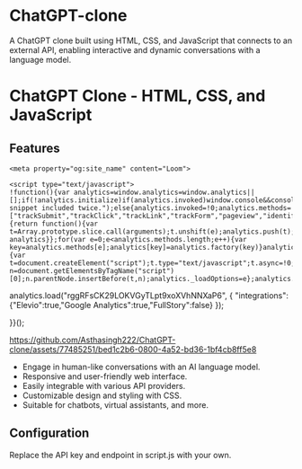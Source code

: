 # ChatGPT-clone
A ChatGPT clone built using HTML, CSS, and JavaScript that connects to an external API, enabling interactive and dynamic conversations with a language model.
# ChatGPT Clone - HTML, CSS, and JavaScript

## Features
<!DOCTYPE html>
<html lang="en">
  <head>
    <meta charset="utf-8" />
<meta name="viewport" content="width=device-width">
<meta http-equiv="X-UA-Compatible" content="IE=edge,chrome=1">
<title>Loom | Free Screen &amp; Video Recording Software | Loom</title>
<!-- Cookie banner only available on marketing site for now. -->
<!-- Likely to be reenabled once ready to rollout onto webapp-client -->
<!-- <script type="text/javascript">
  (function () {
    fetch('https://location.loom.com', {
      method: 'GET',
    })
      .then(response => {
        const targetCountries = [];
        const userCountry = response.headers.get('x-loom-country');

        if (targetCountries.includes(userCountry)) {
          const head = document.getElementsByTagName('head')[0];
          const js = document.createElement('script');

          js.type = 'text/javascript';
          js.src =
            'https://cmp.osano.com/AzytdUSlZ32371fP0/ba69bebe-a167-497d-9119-634931398b23/osano.js';

          head.append(js);
        }
      })
      .catch(() => {});
  })();
</script>
 -->


<meta name="slack-app-id" content="A9G1TH4S2">

<!-- SEO -->
<meta name="application-name" content="Loom" />
  <meta name="description" content="Use Loom to record quick videos of your screen and cam. Explain anything clearly and easily – and skip the meeting. An essential tool for hybrid workplaces." />

  <!-- open graph and twitter tags -->
    <meta property="og:site_name" content="Loom">
  <meta property="og:type" content="website">
  <meta property="og:url" content="https://www.loom.com">
  <meta property="og:title" content="Loom | Free Screen &amp; Video Recording Software">
      <meta property="og:description" content="Use Loom to record quick videos of your screen and cam. Explain anything clearly and easily – and skip the meeting. An essential tool for hybrid workplaces." />
    <meta property="og:image" content="https://cdn.loom.com/assets/img/og/loom-banner.png">
  <meta property="og:image:width" content="1200">
  <meta property="og:image:height" content="600">
  <meta name="twitter:card" content="summary_large_image" />




<!-- Web App Icons -->
<meta name="application-name" content="Loom">
<meta name="mobile-web-app-capable" content="yes">
<meta name="theme-color" content="#ffffff">
<meta name="apple-mobile-web-app-capable" content="yes">
<meta name="apple-mobile-web-app-status-bar-style" content="black-translucent">
<meta name="apple-mobile-web-app-title" content="Loom">
<meta name="msapplication-TileColor" content="#b91d47">
<meta name="msapplication-TileImage" content="https://cdn.loom.com/assets/favicons-loom/mstile-150x150.png">

<link rel="icon" href="https://cdn.loom.com/assets/favicons-loom/favicon.ico" sizes="any">
<link rel="icon" href="https://cdn.loom.com/assets/favicons-loom/favicon.svg" type="image/svg+xml">
<link rel="icon" type="image/png" sizes="32x32" href="https://cdn.loom.com/assets/favicons-loom/favicon-32x32.png">
<link rel="icon" type="image/png" sizes="192x192" href="https://cdn.loom.com/assets/favicons-loom/android-chrome-192x192.png">
<link rel="apple-touch-icon" sizes="180x180" href="https://cdn.loom.com/assets/favicons-loom/apple-touch-icon-180x180.png">
<link rel="mask-icon" color="#625df5" href="https://cdn.loom.com/assets/favicons-loom/safari-pinned-tab.svg">


  <link rel="stylesheet" href="https://cdn.loom.com/assets/css/2008-4d785c667cb309e81b7c.css" />

  <link rel="stylesheet" href="https://cdn.loom.com/assets/css/4415-67208d2bc6b34e3fc77d.css" />


<script>
  window._LOOM_ = "%7O%22OVYYVAT_ERPNCGPUN_FVGR_XRL%22%3N%226Yq-a7bHNNNNNWKXybyTXC7sCMus-WzaKnlg9CA5%22%2P%22PUEBZR_RKGRAFVBA_VQ%22%3N%22yvrpoqqzxvvvuarqbozyzvyyubqwxqzo%22%2P%22PYVRAG_YBT_YRIRY%22%3N%22sngny%2Preebe%2Pjnea%2Pvasb%22%2P%22PYBHQSEBAG_HEV%22%3N%22pqa.ybbz.pbz%22%2P%22NIFREIRE_PYBHQSEBAG_HEV%22%3N%22yhan.ybbz.pbz%22%2P%22RYRIVB_NPPBHAG_VQ%22%3N%225p7qp041087r9%22%2P%22TBBTYR_NCV_PYVRAG_VQ%22%3N%22443240113960-6zw529e3e24tcc4p9h57a9aqet01v911.nccf.tbbtyrhfrepbagrag.pbz%22%2P%22YBBZ_QRFXGBC_CEBGBPBY%22%3N%22ybbzQrfxgbc%3N%2S%2S%22%2P%22ZHK_RAI_XRL%22%3N%229ntt7cyq771c850zs45zfatc3%22%2P%22CHFU_FREIRE_CHOYVP_XRL%22%3N%22OSMAlOrBig4yrVK8OhRu7u2-7lFWCL2bSfWdV5HyfTxa57ZKc924pqoufgdF69Uz-IYo1wXEEm4LnRu7qTeFKFZ%22%2P%22FGEVCR_CHOYVP_XRL%22%3N%22cx_yvir_ZT87GpsZRyPHEEBsexfSFZ8k%22%2P%22QNGNQBT_EHZ_NCCYVPNGVBA_VQ%22%3N%227ns92855-r997-4q9o-nn41-839r1p64r6s3%22%2P%22QNGNQBT_EHZ_PYVRAG_GBXRA%22%3N%22choo1955571qp736r541o72313p6942242s%22%2P%22QNGNQBT_EHZ_RANOYR%22%3N%22gehr%22%2P%22QNGNQBT_EHZ_FREIVPR%22%3N%22ybbz-cebq%22%2P%22QNGNQBT_EHZ_FRFFVBA_FNZCYR_ENGR%22%3N%2215%22%2P%22QNGNQBT_EHZ_FRFFVBA_ERCYNL_FNZCYR_ENGR%22%3N%2215%22%2P%22QNGNQBT_YBT_PYVRAG_GBXRA%22%3N%22cho6n5r653719oonqp7o8q28o628o09oq41%22%2P%22QNGNQBT_YBT_RANOYR%22%3N%22gehr%22%2P%22QNGNQBT_YBT_FNZCYR_ENGR%22%3N%2210%22%2P%22QNGNQBT_YBT_FREIVPR%22%3N%22jroncc%22%2P%22YBBZ_FQX_NCV_XRL%22%3N%22677no500-qo70-4087-91ns-6rsqo06sss68%22%2P%22PNAAL_VB_NCC_VQ%22%3N%2258n6799q8q61o9968qnq922n%22%2P%22PBURER_PYVRAG_XRL%22%3N%22J-YswQFDvvMv-ud7T761GKB1%22%2P%22CNPXNTRF_PYBHQSEBAG_HEV%22%3N%22cnpxntrf.ybbz.pbz%22%2P%22FRAGEL_ERCYNLF_BA_REEBE_FNZCYR_ENGR%22%3N%220.001%22%2P%22SO_NCC_VQ%22%3N%221591221991190878%22%2P%22NABA_PBBXVR_QBZNVA%22%3N%22ybbz.pbz%22%2P%22YBBZ_ONER_HEV%22%3N%22ybbz.pbz%22%2P%22YBBZ_HEV%22%3N%22jjj.ybbz.pbz%22%2P%22ABQR_RAI%22%3N%22cebqhpgvba%22%2P%22YBBZ_IREFVBA%22%3N%22r4q1398%22%2P%22YBBZ_ERPBEQ_JF_HEV%22%3N%22erpbeq.ybbz.pbz%22%7Q";


  window.loomSSRUser = {"triggers":{"chrome_extension_pro_trial_overlay_modal":{"show":false,"complete":false},"chrome_extension_trial_ended_pre_recording_menu_banner":{"show":false,"complete":false},"chrome_extension_trial_pro_features_banner":{"show":false,"complete":false},"desktop_stop_rec_tooltip":{"show":false,"complete":false},"desktop_trial_ended_pre_recording_menu_banner":{"show":false,"complete":false},"education_user_upgraded_modal":{"show":true,"complete":false},"email_verified":{"show":false,"complete":false},"extension_gmail_integration_composer_tooltip":{"show":false,"complete":false},"gmail_integration_share_page_upsell":{"show":false,"complete":false},"loom_greetings_recording_instruction_tooltip":{"show":false,"complete":false},"loom_greetings_startup_modal":{"show":true,"complete":false},"new_onboarding_existing_user":{"show":false,"complete":false},"new_transcript_experience_owner":{"show":true,"complete":false},"new_transcript_experience_viewer":{"show":true,"complete":false},"request_push_permissions":{"show":false,"complete":false},"show_all_hands_space_subheader":{"show":true,"complete":false},"show_auto_title_dropdown_tooltip":{"show":true,"complete":false},"show_avatar_tooltip":{"show":true,"complete":false},"show_browse_spaces_subheader":{"show":true,"complete":false},"show_continue_watching_banner":{"show":true,"complete":false},"show_data_retention_warning":{"show":true,"complete":false},"show_download_video_info_modal":{"complete":true,"show":false},"show_first_caption_experience":{"show":true,"complete":false},"show_first_video_share_modal":{"show":true,"complete":false},"show_get_started_checklist":{"show":true,"complete":false},"show_member_video_threshold_banner":{"show":true,"complete":false},"show_milestone_post_recording_celebration":{"show":false,"complete":true},"show_mobile_banner_prompt":{"show":true,"complete":false},"website_show_new_get_started_checklist_banner":{"show":false,"complete":false},"show_post_to_share_callout":{"show":true,"complete":false},"show_spaces_folder_move_modal":{"show":true,"complete":false},"show_spaces_my_library_subheader":{"show":true,"complete":false},"show_spaces_onboarding_tour_modal":{"show":true,"complete":false},"show_spaces_welcome_tour_modal":{"show":true,"complete":false},"show_web_permissions_prompt":{"show":true,"complete":false},"pro_feature_custom_dimensions":{"show":false,"complete":false},"pro_feature_hd_recordings":{"show":false,"complete":false}},"has_activated_desktop_app":false,"has_activated_chrome_extension":true,"has_activated_ios_app":false,"has_activated_android_app":false,"cacheVersion":1,"id":25675407,"avatars":[{"name":"b03526ea88b54519a35b264f295f4253","large":"avatars/25675407_b03526ea88b54519a35b264f295f4253_1024.jpg","thumb":"avatars/25675407_b03526ea88b54519a35b264f295f4253_192.jpg"}],"basic_video_limit":25,"email":"asthasinghaku@gmail.com","first_name":"Astha","last_name":"Singh","role":"client","is_primary":true,"company_name":null,"deletion_pending":null,"help_options":null,"tour_settings":null,"company_position":null,"status":"verified","oauth":{"google":{"id":"104672577725535813469","medium":"google","email":"asthasinghaku@gmail.com","team_id":null,"team_name":null,"team_domain":null,"external_avatar":"https://lh3.googleusercontent.com/a/ACg8ocIRggE0WdnKZkQSRC-WRDTJiP1JUHA607FKbnu5m8u2J3sM=s1024-c","createdAt":"2023-11-03T03:14:13.201Z","updatedAt":"2023-11-03T03:15:04.479Z"}},"capabilities":{},"push_subscriptions":{"subscriptions":{}},"trial_status":null,"checklist":{"has_viewed_videos":true,"complete_onboarding":true,"first_video_recording":true},"num_credits":0,"recorder_settings":{},"tours":{},"notification_settings":{"video_read":true,"share_video":true,"push_video_read":false,"push_share_video":true,"push_reshare_video":true,"push_video_comments":false,"push_weekly_digests":false,"all_comments_enabled":true,"push_comment_replies":false,"push_video_reactions":false,"push_video_privacy_changed":true},"video_settings":{"use_gif":true,"use_emojis":true},"last_country":null,"integration_settings":{"integrate_jira":{"expand":true,"enabled":true},"integrate_gmail":{"expand":true,"enabled":true},"integrate_github":{"expand":true,"enabled":true},"integrate_gitlab":{"expand":true,"enabled":true},"integrate_dropbox":{"expand":true,"enabled":true},"integrate_intercom":{"expand":true,"enabled":true},"integrate_invision":{"expand":true,"enabled":true},"integrate_confluence":{"expand":true,"enabled":true},"integrate_salesforce":{"expand":true,"enabled":true},"integrate_google_docs":{"expand":true,"enabled":true},"integrate_hacker_news":{"expand":true,"enabled":true},"integrate_producthunt":{"expand":true,"enabled":true},"integrate_salesforce_iq":{"expand":true,"enabled":true}},"app_settings":{"sidebar_hidden":false},"timezone_offset":0,"persona":{"persona_v1":{"role":null,"company":null,"complete":true,"use_cases":[],"company_size":null,"use_case_plan":"personal","education_type":null,"other_use_case":null,"company_industry":null,"company_size_exact":null,"use_case_plan_persona":"For personal projects"}},"jtbd":{"deleted":false,"watched":[],"archived":false},"invite_counts":{},"onboarding":{},"email_change_count":0,"user_identity_id":"25609656","account_type":"team","tags":{},"default_workspace_id":"26058418","referrer_partner_id":null,"terms_accepted":true,"terms_accepted_created_at":"2023-11-03T03:14:12.084Z","createdAt":"2023-11-03T03:14:12.085Z","updatedAt":"2023-11-03T03:23:44.869Z","deletedAt":null,"selected_workspace_id":26058418,"is_sdk_shared_user":false,"has_gmail_account":true,"hasGmailAccount":true,"hasWebPushSubscription":false,"password_is_set":false,"scopes":["ACCOUNT_NOTIFICATIONS","AUTHENTICATED_USER_ACCESS","AUTOJOIN_SIDEBAR","BLUR_ACCESS","CONTENT_UPLOAD_ACTION_READ","CONTENT_UPLOAD_ACTION_WRITE","CREATE_SPACE","CUSTOM_BRANDING_ACCESS","ENGAGEMENT_INSIGHTS_ACCESS","ENGAGEMENT_INSIGHTS_ADMIN_ACCESS","ENGAGEMENT_INSIGHTS_CSV_ACCESS","FAVORITES","FILLER_WORD_REMOVAL_V1","HELP_BUBBLE_CONTACT_SUPPORT","IMAGE_CAPTURE_ACCESS","IMAGE_CTA_ACCESS","IMAGE_EDIT_OPTIONS_ACCESS","IMAGE_ENHANCED_CAPTURE_ACCESS","IMAGE_PASSWORD_PROTECT_ACTION","IMAGE_SETTINGS_ACCESS","IMAGE_SHARE_PRIVATE_ACTION","IMAGE_SHARE_WITH_TEAM_ACTION","IMAGE_TOOLS_ACCESS","INVITE_ADMIN_ACTION","INVITE_CREATOR_ACTION","INVITE_CREATOR_LITE_ACTION","MEMBERS_PAGE_CSV_DOWNLOAD","PASSWORD_RESET_ACTION","PERSONAL_ARCHIVE_READ","PERSONAL_ARCHIVE_WRITE","PERSONAL_LIBRARY_READ","PERSONAL_LIBRARY_WRITE","RECORDER_BROWSER_EXTENSION_ACCESS","RECORDING_TIMER_PAYWALL_LITE","RESEND_INVITE_ACTION","SEARCH_ACCESS","SUGGESTED_WORKSPACE_BANNER","SUGGESTED_WORKSPACE_SIDEBAR","SUGGESTED_WORKSPACE_WORKSPACE_SWITCHER","TEAM_ARCHIVE_READ","TEAM_ARCHIVE_WRITE","TEAM_LIBRARY_READ","TEAM_LIBRARY_WRITE","TRANSCRIPT_SEARCH_ACCESS","TRANSCRIPTION_ACCESS","UNLIMITED_CREATORS","UNLIMITED_VIEWERS","USER_STATE_WRITE","VIDEO_COMMUNITY_PUBLISH_ACCESS","VIDEO_CTA_ACCESS","VIDEO_DOWNLOAD_ACCESS","VIDEO_EDIT_BY_TRANSCRIPT_ACCESS","VIDEO_EDIT_OPTIONS_ACCESS","VIDEO_ENHANCED_RECORDER_ACCESS","VIDEO_GUEST_DELETE_ACCESS","VIDEO_PASSWORD_PROTECT_ACTION","VIDEO_PUBLISH_ACCESS","VIDEO_RECORD_ACCESS","VIDEO_SETTINGS_ACCESS","VIDEO_SHARE_PRIVATE_ACTION","VIDEO_THUMBNAIL_ACCESS","VIDEO_TOOLS_ACCESS","VIDEO_TRIM_ACCESS","VIDEO_WEAVE_ACCESS","VIEW_CREATE_SPACE","VIEW_SPACES_ONBOARDING_TOUR","WATCH_LATER","WORKSPACE_ADMIN_INSIGHTS_TAB","WORKSPACE_APPEARANCE_READ","WORKSPACE_APPEARANCE_WRITE","WORKSPACE_BILLING_ACCESS","WORKSPACE_CONTACT_IMPORT_INTEGRATION_READ","WORKSPACE_CONTACT_IMPORT_INTEGRATION_WRITE","WORKSPACE_DOMAIN_JOIN_MANAGE","WORKSPACE_GENERAL_ACCESS","WORKSPACE_INVITATIONS_CONTROL","WORKSPACE_PRIVACY_ACCESS","WORKSPACE_PRIVACY_PAYWALL","WORKSPACE_SSO_READ","WORKSPACE_ZOOM_INTEGRATION_READ","WORKSPACE_ZOOM_INTEGRATION_WRITE"],"availableFtux":[{"name":"global_limit_banner","priority":0},{"name":"member_video_limit_banner","priority":0},{"name":"workspace_content_limit_banner","priority":0},{"name":"recorder_download_banner","priority":1},{"name":"creator_lite_member_limit_banner","priority":0},{"name":"continue_watching_mobile_banner","priority":1},{"name":"approaching_limit_banner","priority":1},{"name":"mobile_download_banner","priority":1},{"name":"member_video_threshold_banner","priority":1},{"name":"web_permissions_banner","priority":1},{"name":"data_retention_banner","priority":1},{"name":"synced_meetings_ftux_banner","priority":1},{"name":"global_admin_dunning_banner","priority":0},{"name":"global_admin_payment_authentication_banner","priority":0},{"name":"global_remediation_banner","priority":0},{"name":"loom_ai_trial_ended_ftux","priority":0},{"name":"auto_chapters_ftux","priority":0},{"name":"trim_by_transcript_ftux","priority":0},{"name":"trim_by_transcript_share_page_ftux","priority":0},{"name":"pnp_update_sept_2023","priority":0}],"workspaceId":26058418,"elevio_hash":"d7feef37e653038a1c7e8dfb2a14ed53b632f43768a7403c88cf4ac7a633b8a9"};



</script>


  </head>

  <body>
    <main id="container"></main>

    <script type="text/javascript">
    !function(){var analytics=window.analytics=window.analytics||[];if(!analytics.initialize)if(analytics.invoked)window.console&&console.error&&console.error("Segment snippet included twice.");else{analytics.invoked=!0;analytics.methods=["trackSubmit","trackClick","trackLink","trackForm","pageview","identify","reset","group","track","ready","alias","debug","page","once","off","on","addSourceMiddleware","addIntegrationMiddleware","setAnonymousId","addDestinationMiddleware"];analytics.factory=function(e){return function(){var t=Array.prototype.slice.call(arguments);t.unshift(e);analytics.push(t);return analytics}};for(var e=0;e<analytics.methods.length;e++){var key=analytics.methods[e];analytics[key]=analytics.factory(key)}analytics.load=function(key,e){var t=document.createElement("script");t.type="text/javascript";t.async=!0;t.src="https://evs.sgmt.loom.com/yhPeelcEJD/eejxbDiFfK.min.js";var n=document.getElementsByTagName("script")[0];n.parentNode.insertBefore(t,n);analytics._loadOptions=e};analytics.SNIPPET_VERSION="4.13.1";
  analytics.load("rggRFsCK29LOKVGyTLpt9xoXVhNNXaP6", { "integrations": {"Elevio":true,"Google Analytics":true,"FullStory":false} });

  

  }}();
</script>

    
  <script src="https://cdn.loom.com/assets/js/0runtime-811d609edc77fcb67075.js"></script>

  <script src="https://cdn.loom.com/assets/js/1738-ed6441ec25b634594b6d.js"></script>

  <script src="https://cdn.loom.com/assets/js/1771-a536207634812dda224e.js"></script>

  <script src="https://cdn.loom.com/assets/js/2008-5870e89f51cd0ae7dfcd.js"></script>

  <script src="https://cdn.loom.com/assets/js/2178-67bfdf4000cdd522eab3.js"></script>

  <script src="https://cdn.loom.com/assets/js/2218-967620f51fe204e279f0.js"></script>

  <script src="https://cdn.loom.com/assets/js/3316-82732fcba4d359b37235.js"></script>

  <script src="https://cdn.loom.com/assets/js/342-cbba0cf06f70d8605c88.js"></script>

  <script src="https://cdn.loom.com/assets/js/3778-d27f4985b5ce3e631d32.js"></script>

  <script src="https://cdn.loom.com/assets/js/3918-d5d70de5aa30e25dd1c8.js"></script>

  <script src="https://cdn.loom.com/assets/js/4040-5eca143f6149dd4a8d50.js"></script>

  <script src="https://cdn.loom.com/assets/js/4415-29c1ffd237cac3d62fb5.js"></script>

  <script src="https://cdn.loom.com/assets/js/452-5af68c02774440080a48.js"></script>

  <script src="https://cdn.loom.com/assets/js/4604-c80d08100fd4d4b42baa.js"></script>

  <script src="https://cdn.loom.com/assets/js/4660-16df45ec80b4a29277c1.js"></script>

  <script src="https://cdn.loom.com/assets/js/5128-47e6feb2d0a5e0447a57.js"></script>

  <script src="https://cdn.loom.com/assets/js/5809-c7177ea8bb84ff7439e3.js"></script>

  <script src="https://cdn.loom.com/assets/js/6011-18cb3234ce5154f72de3.js"></script>

  <script src="https://cdn.loom.com/assets/js/6679-76f96c7638190520c86d.js"></script>

  <script src="https://cdn.loom.com/assets/js/796-9df171867e906ca13bb5.js"></script>

  <script src="https://cdn.loom.com/assets/js/8764-882cc85cdb0c74f4d492.js"></script>

  <script src="https://cdn.loom.com/assets/js/929-4dd0f28ac023042910d6.js"></script>

  <script src="https://cdn.loom.com/assets/js/destination-78e4029bbd83cf4c883d.js"></script>

  <script src="https://cdn.loom.com/assets/js/react-vendor-0046d0d23d10e91c44de.js"></script>


  </body>
</html>


https://github.com/Asthasingh222/ChatGPT-clone/assets/77485251/bed1c2b6-0800-4a52-bd36-1bf4cb8ff5e8



- Engage in human-like conversations with an AI language model.
- Responsive and user-friendly web interface.
- Easily integrable with various API providers.
- Customizable design and styling with CSS.
- Suitable for chatbots, virtual assistants, and more.

## Configuration
Replace the API key and endpoint in script.js with your own.

